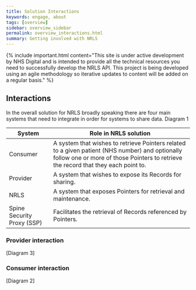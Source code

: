 ```yaml
---
title: Solution Interactions
keywords: engage, about
tags: [overview]
sidebar: overview_sidebar
permalink: overview_interactions.html
summary: Getting involved with NRLS
---
```


{% include important.html content="This site is under active development by NHS Digital and is intended to provide all the technical resources you need to successfully develop the NRLS API. This project is being developed using an agile methodology so iterative updates to content will be added on a regular basis." %}


## Interactions ##

In the overall solution for NRLS broadly speaking there are four main systems that need to integrate in order for systems to share data. Diagram 1


| System | Role in NRLS solution | 
|-----------|----------------|
|Consumer|A system that wishes to retrieve Pointers related to a given patient (NHS number) and optionally follow one or more of those Pointers to retrieve the record that they each point to.|
|Provider|A system that wishes to expose its Records for sharing.|
|NRLS|A system that exposes Pointers for retrieval and maintenance.|
|Spine Security Proxy (SSP)|Facilitates the retrieval of Records referenced by Pointers.|


### Provider interaction ###

[Diagram 3]

### Consumer interaction ###

[Diagram 2]